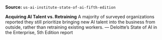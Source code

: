 **Source:** `us-ai-institute-state-of-ai-fifth-edition`

**Acquiring AI Talent vs. Retraining**
A majority of surveyed organizations reported they still prioritize bringing new AI talent into the business from outside, rather than retraining existing workers.
— Deloitte’s State of AI in the Enterprise, 5th Edition report
